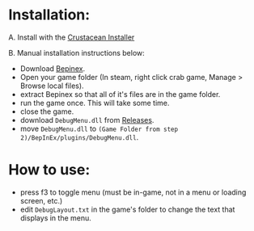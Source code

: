 # Installation:

A. Install with the [Crustacean Installer](https://github.com/o7Moon/Crustacean/blob/main/README.md)

B. Manual installation instructions below:
- Download [Bepinex](https://builds.bepinex.dev/projects/bepinex_be/577/BepInEx_UnityIL2CPP_x64_ec79ad0_6.0.0-be.577.zip).
- Open your game folder (In steam, right click crab game, Manage > Browse local files).
- extract Bepinex so that all of it's files are in the game folder.
- run the game once. This will take some time.
- close the game.
- download `DebugMenu.dll` from [Releases](https://github.com/o7Moon/CrabGame.DebugMenu/releases).
- move `DebugMenu.dll` to `(Game Folder from step 2)/BepInEx/plugins/DebugMenu.dll`.

# How to use:
- press f3 to toggle menu (must be in-game, not in a menu or loading screen, etc.)
- edit `DebugLayout.txt` in the game's folder to change the text that displays in the menu.
